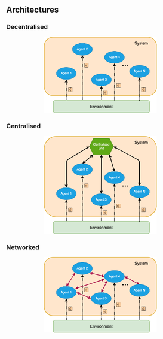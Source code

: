 ## Architectures

### Decentralised

<p style="text-align:center;">
<img src="images/decentralised_architecture.png" style="max-width:60%;">
</p>


### Centralised

<p style="text-align:center;">
<img src="images/centralised_architecture.png" style="max-width:60%;">
</p>

### Networked

<p style="text-align:center;">
<img src="images/networked_architecture.png" style="max-width:60%;">
</p>


<!-- The unique dependencies for this set of environments can be installed via:

````bash
pip install pettingzoo[butterfly]
````

All butterfly environments were created by us using PyGame with visual Atari spaces. In Prison, all agents are completely independent (i.e. no coordination is possible, each agent is in it's own cell). It is intended as a debugging tool.

All other environments require a high degree of coordination and require learning of emergent behaviors to achieve an optimal policy. As such, these environments are currently very challenging to learn.

All environments are highly configurable via arguments specified in each environment's documentation. -->
